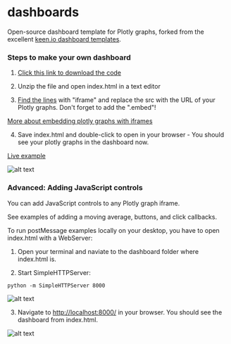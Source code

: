 # dashboards
Open-source dashboard template for Plotly graphs, forked from the excellent [keen.io dashboard templates](http://keen.github.io/dashboards/layouts/).

### Steps to make your own dashboard

1. [Click this link to download the code](https://github.com/plotly/dashboards/raw/master/Plotly%20Sample%20Dashboard.zip)

2. Unzip the file and open index.html in a text editor

3. [Find the lines](https://github.com/plotly/dashboards/blob/master/index.html#L67) with "iframe" and replace the src with the URL of your Plotly graphs. Don't forget to add the ".embed"! 

[More about embedding plotly graphs with iframes](http://help.plot.ly/embed-graphs-in-websites/)

4. Save index.html and double-click to open in your browser - You should see your plotly graphs in the dashboard now.

[Live example](https://plot.ly/python/dashboard/)

![alt text](http://i.imgur.com/51BoA90.gif "Python powered dashboard")

### Advanced: Adding JavaScript controls

You can add JavaScript controls to any Plotly graph iframe.

See examples of adding a moving average, buttons, and click callbacks.

To run postMessage examples locally on your desktop, you have to open index.html with a WebServer:

1. Open your terminal and naviate to the dashboard folder where index.html is.

2. Start SimpleHTTPServer:

```python -m SimpleHTTPServer 8000```

![alt text](http://i.imgur.com/I2hlyLO.png "SimpleHTTPServer")

3. Navigate to [http://localhost:8000/](http://localhost:8000/) in your browser. You should see the dashboard from index.html.

![alt text](http://i.imgur.com/xace7US.gif "Plotly postmessage slider")
